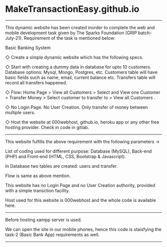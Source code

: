 # MakeTransactionEasy.github.io

*******************************************************************************************************************************************************************************

This dynamic website has been created inorder to complete the web and mobile development task given by The Sparks Foundation (GRIP batch-July-21). Requirement of the task is mentioned below:

Basic Banking System

◇ Create a simple dynamic website which has the following specs.

◇ Start with creating a dummy data in database for upto 10 customers. Database options: Mysql, Mongo, Postgres, etc. Customers table will have basic fields such as name, email, current balance etc. Transfers table will record all transfers happened.

◇ Flow: Home Page > View all Customers > Select and View one Customer > Transfer Money > Select customer to transfer to > View all Customers . 

◇ No Login Page. No User Creation. Only transfer of money between multiple users. 

◇ Host the website at 000webhost, github.io, heroku app or any other free hosting provider. Check in code in gitlab.

---------------------------------------------------------------------------------------------------------------------------------------------------------------------------------

This website fulfills the above requirement with the following parameters ->

List of coding used for different purpose: Database (MySQL), Back-end (PHP) and Front-end (HTML, CSS, Bootstrap & Javascript).

In Database two tables are created: users and transfer.

Flow is same as above mention.

This website has no Login Page and no User Creation authority, provided with a simple transction facility.

Host used for this website is 000webhost and the whole code is available here.

---------------------------------------------------------------------------------------------------------------------------------------------------------------------------------

Before hosting xampp server is used.

We can open the site in our mobile phones, hence this code is staisfying the task-2 (Basic Bank App) requirements as well.  

*********************************************************************************************************************************************************************************
